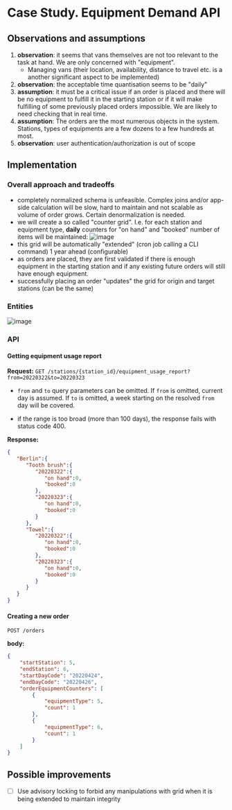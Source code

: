 # Case Study. Equipment Demand API

## Observations and assumptions

1. **observation**: it seems that vans themselves are not too relevant to the task at hand. We are only concerned with "equipment". 
   - Managing vans (their location, availability, distance to travel etc. is a another significant aspect to be implemented)
1. **observation**: the acceptable time quantisation seems to be "daily"
1. **assumption**: it must be a critical issue if an order is placed and there will be no equipment to fulfill it in the starting station or if it will make fulfilling of some previously placed orders impossible. We are likely to need checking that in real time. 
1. **assumption**: The orders are the most numerous objects in the system. Stations, types of equipments are a few dozens to a few hundreds at most.
1. **observation**: user authentication/authorization is out of scope

## Implementation
### Overall approach and tradeoffs

- completely normalized schema is unfeasible. Complex joins and/or app-side calculation will be slow, hard to maintain and not scalable as volume of order grows. Certain denormalization is needed.
- we will create a so called "counter grid". I.e. for each station and equipment type, **daily** counters for "on hand" and "booked" number of items will be maintained:
  ![image](https://user-images.githubusercontent.com/21345604/159531361-abf47771-d15c-41d2-87b4-cfc3373cea95.png)
- this grid will be automatically "extended" (cron job calling a CLI command) 1 year ahead (configurable)
- as orders are placed, they are first validated if there is enough equipment in the starting station and if any existing future orders will still have enough equipment.
- successfully placing an order "updates" the grid for origin and target stations (can be the same)

### Entities
![image](https://user-images.githubusercontent.com/21345604/159418967-7fcd7c40-0abd-413d-827e-f27d734e0c18.png)

### API

#### Getting equipment usage report

**Request:**
`GET /stations/{station_id}/equipment_usage_report?from=20220322&to=20220323`

- `from` and `to` query parameters can be omitted. If `from` is omitted, current day is assumed. If `to` is omitted, a week starting on the resolved `from` day will be covered.

- if the range is too broad (more than 100 days), the response fails with status code 400.

**Response:**
```json
{
   "Berlin":{
      "Tooth brush":{
         "20220322":{
            "on hand":0,
            "booked":0
         },
         "20220323":{
            "on hand":0,
            "booked":0
         }
      },
      "Towel":{
         "20220322":{
            "on hand":0,
            "booked":0
         },
         "20220323":{
            "on hand":0,
            "booked":0
         }
      }
   }
}
```
#### Creating a new order

`POST /orders`

**body:**
```json
{
    "startStation": 5,
    "endStation": 6,
    "startDayCode": "20220424",
    "endDayCode": "20220426",
    "orderEquipmentCounters": [
        {
            "equipmentType": 5,
            "count": 1
        },
        {
            "equipmentType": 6,
            "count": 1
        }
    ]
}
```

## Possible improvements
- [ ] Use advisory locking to forbid any manipulations with grid when it is being extended to maintain integrity
